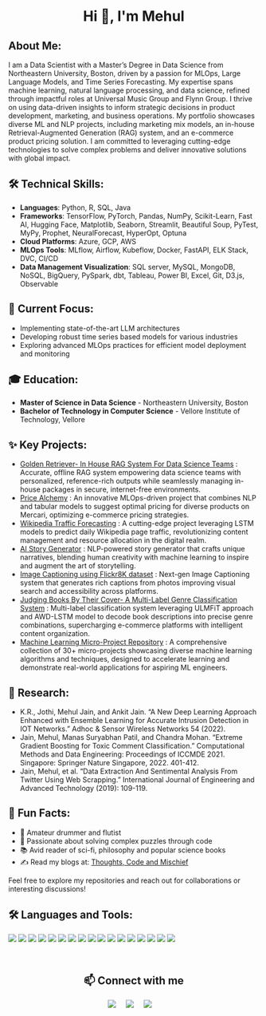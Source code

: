 
<h1 align="center">Hi 👋, I'm Mehul</h1>

## About Me:
I am a Data Scientist with a Master’s Degree in Data Science from Northeastern University, Boston, driven by a passion for MLOps, Large Language Models, and Time Series Forecasting. My expertise spans machine learning, natural language processing, and data science, refined through impactful roles at Universal Music Group and Flynn Group.
I thrive on using data-driven insights to inform strategic decisions in product development, marketing, and business operations. My portfolio showcases diverse ML and NLP projects, including marketing mix models, an in-house Retrieval-Augmented Generation (RAG) system, and an e-commerce product pricing solution. I am committed to leveraging cutting-edge technologies to solve complex problems and deliver innovative solutions with global impact.

## 🛠 Technical Skills:
- **Languages**: Python, R, SQL, Java
- **Frameworks**: TensorFlow, PyTorch, Pandas, NumPy, Scikit-Learn, Fast AI, Hugging Face, Matplotlib, Seaborn, Streamlit, Beautiful Soup, PyTest, MyPy, Prophet, NeuralForecast, HyperOpt, Optuna
- **Cloud Platforms**: Azure, GCP, AWS
- **MLOps Tools**: MLflow, Airflow, Kubeflow, Docker, FastAPI, ELK Stack, DVC, CI/CD
- **Data Management Visualization**: SQL server, MySQL, MongoDB, NoSQL, BigQuery, PySpark, dbt, Tableau, Power BI, Excel, Git, D3.js, Observable

## 🎯 Current Focus:
- Implementing state-of-the-art LLM architectures
- Developing robust time series based models for various industries
- Exploring advanced MLOps practices for efficient model deployment and monitoring

## 🎓 Education:
- **Master of Science in Data Science** - Northeastern University, Boston
- **Bachelor of Technology in Computer Science** - Vellore Institute of Technology, Vellore

## ✨ Key Projects:

- [Golden Retriever- In House RAG System For Data Science Teams](https://github.com/mehulfollytobevice/golden-retriever) : Accurate, offline RAG system empowering data science teams with personalized, reference-rich outputs while seamlessly managing in-house packages in secure, internet-free environments.
- [Price Alchemy](https://github.com/mehulfollytobevice/Price_Alchemy) : An innovative MLOps-driven project that combines NLP and tabular models to suggest optimal pricing for diverse products on Mercari, optimizing e-commerce pricing strategies.
- [Wikipedia Traffic Forecasting](https://github.com/mehulfollytobevice/wiki-forecast) : A cutting-edge project leveraging LSTM models to predict daily Wikipedia page traffic, revolutionizing content management and resource allocation in the digital realm.
- [AI Story Generator](https://github.com/mehulfollytobevice/AI-Story-Generator) : NLP-powered story generator that crafts unique narratives, blending human creativity with machine learning to inspire and augment the art of storytelling.
- [Image Captioning using Flickr8K dataset](https://github.com/mehulfollytobevice/image_captioning_flickr) : Next-gen Image Captioning system that generates rich captions from photos improving visual search and accessibility across platforms.
- [Judging Books By Their Cover- A Multi-Label Genre Classification System](https://github.com/mehulfollytobevice/genre_classification) : Multi-label classification system leveraging ULMFiT approach and AWD-LSTM model to decode book descriptions into precise genre combinations, supercharging e-commerce platforms with intelligent content organization.
- [Machine Learning Micro-Project Repository](https://github.com/mehulfollytobevice/MachineLearning) : A comprehensive collection of 30+ micro-projects showcasing diverse machine learning algorithms and techniques, designed to accelerate learning and demonstrate real-world applications for aspiring ML engineers.

## 🔬 Research:
- K.R., Jothi, Mehul Jain, and Ankit Jain. “A New Deep Learning Approach Enhanced with Ensemble Learning for Accurate Intrusion Detection in IOT Networks.” Adhoc & Sensor Wireless Networks 54 (2022).
- Jain, Mehul, Manas Suryabhan Patil, and Chandra Mohan. “Extreme Gradient Boosting for Toxic Comment Classification.” Computational Methods and Data Engineering: Proceedings of ICCMDE 2021. Singapore: Springer Nature Singapore, 2022. 401-412.
- Jain, Mehul, et al. “Data Extraction And Sentimental Analysis From Twitter Using Web Scrapping.” International Journal of Engineering and Advanced Technology (2019): 109-119.

## 🎵 Fun Facts:
- 🥁 Amateur drummer and flutist
- 🧩 Passionate about solving complex puzzles through code
- 📚 Avid reader of sci-fi, philosophy and popular science books
- ✍️ Read my blogs at: [Thoughts, Code and Mischief](https://mehulfollytobevice.github.io/my_blogs2/)

Feel free to explore my repositories and reach out for collaborations or interesting discussions!

## 🛠 Languages and Tools:
![](https://img.shields.io/badge/Python-0AC97F?style=for-the-badge&logo=python&logoColor=white)
![](https://img.shields.io/badge/Java-F7DF1E?style=for-the-badge&logo=java&logoColor=black)
![](https://img.shields.io/badge/MySQL-CC6699?style=for-the-badge&logo=mysql&logoColor=white)
![](https://img.shields.io/badge/C++-000000?style=for-the-badge&logo=cplusplus&logoColor=yellow)
![](https://img.shields.io/badge/Go-38B2AC?style=for-the-badge&logo=go&logoColor=white)
![](https://img.shields.io/badge/Markdown-000000?style=for-the-badge&logo=markdown&logoColor=white)
![](https://img.shields.io/badge/SQLite-0081CB?style=for-the-badge&logo=sqlite&logoColor=white)
![](https://img.shields.io/badge/Firebase-593D88?style=for-the-badge&logo=firebase&logoColor=white)
![](https://img.shields.io/badge/Scikit_Learn-0769AD?style=for-the-badge&logo=scikit-learn&logoColor=white)
![](https://img.shields.io/badge/TensorFlow_Keras-00C7B7?style=for-the-badge&logo=tensorflow&logoColor=white)
![](https://img.shields.io/badge/PyTorch-4EA94B?style=for-the-badge&logo=pytorch&logoColor=white)
![](https://img.shields.io/badge/FastAI-38B2AC?style=for-the-badge&logo=fastai&logoColor=white)
![](https://img.shields.io/badge/NumPy-430098?style=for-the-badge&logo=numpy&logoColor=white)
![](https://img.shields.io/badge/Pandas-4285F4?style=for-the-badge&logo=pandas&logoColor=white)
![](https://img.shields.io/badge/Matplotlib-E34F26?style=for-the-badge&logo=matplotlib&logoColor=white)
![](https://img.shields.io/badge/Seaborn-F7DF1E?style=for-the-badge&logo=seaborn&logoColor=black)
![](https://img.shields.io/badge/Plotly_Dash-43853D?style=for-the-badge&logo=plotly-dash&logoColor=white)

<br />

<h2 align="center">📫 Connect with me</h2>
<p align="center">
<a target="_blank"href="https://www.linkedin.com/in/mehul-jain-91a26a194"><img src="https://img.shields.io/badge/linkedin-%230077B5.svg?&style=for-the-badge&logo=linkedin&logoColor=white" /></a>&nbsp;&nbsp;&nbsp;&nbsp;
  <a href="mailto:mehul.jain.codedev@gmail.com?subject=Hello%20Mehul,%20From%20Github"><img src="https://img.shields.io/badge/gmail-%23D14836.svg?&style=for-the-badge&logo=gmail&logoColor=white" /></a>&nbsp;&nbsp;&nbsp;&nbsp;
  <a href="https://www.kaggle.com/follytobevice"><img src="https://img.shields.io/badge/kaggle-%27D1203.svg?&style=for-the-badge&logo=kaggle&logoColor=blue" /></a>&nbsp;&nbsp;&nbsp;&nbsp;
</p>

